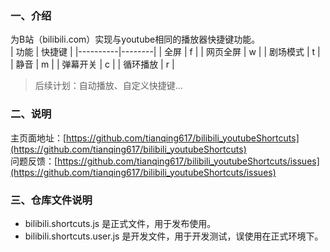 ### 一、介绍

为B站（bilibili.com）实现与youtube相同的播放器快捷键功能。  
| 功能 | 快捷键 |
|----------|--------|
| 全屏 | f |
| 网页全屏 | w |
| 剧场模式 | t |
| 静音 | m |
| 弹幕开关 | c |
| 循环播放 | r |

> 后续计划：自动播放、自定义快捷键...

### 二、说明
主页面地址：[https://github.com/tianqing617/bilibili_youtubeShortcuts](https://github.com/tianqing617/bilibili_youtubeShortcuts)  
问题反馈：[https://github.com/tianqing617/bilibili_youtubeShortcuts/issues](https://github.com/tianqing617/bilibili_youtubeShortcuts/issues)  

### 三、仓库文件说明
* bilibili.shortcuts.js 是正式文件，用于发布使用。  
* bilibili.shortcuts.user.js 是开发文件，用于开发测试，误使用在正式环境下。